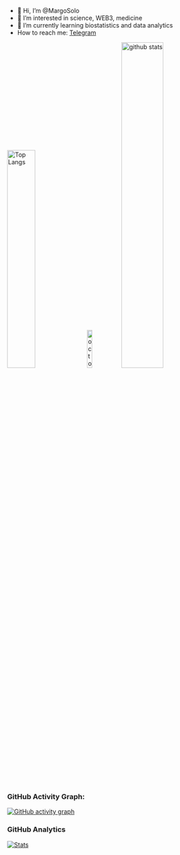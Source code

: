 - 👋 Hi, I’m @MargoSolo
- 👀 I’m interested in science, WEB3, medicine
- 🌱 I’m currently learning biostatistics and data analytics
-  How to reach me: [Telegram](https://t.me/marga21school)
<!---
MargoSolo/MargoSolo is a ✨ special ✨ repository because its `README.md` (this file) appears on your GitHub profile.
You can click the Preview link to take a look at your changes.
--->
<p align="left">
  <img alt="Top Langs" width=36% src="https://github-readme-stats.vercel.app/api/top-langs/?username=MargoSolo&layout=compact" />
  <img alt="octocat" width=15% src="https://user-images.githubusercontent.com/5713670/87202985-820dcb80-c2b6-11ea-9f56-7ec461c497c3.gif"/>
  <img alt="github stats" width=44% src="https://github-readme-stats.vercel.app/api?username=MargoSolo&show_icons=true" />
</p>


### GitHub Activity Graph:

[![GitHub activity graph](https://activity-graph.herokuapp.com/graph?username=MargoSolo&custom_title=GitHub%20activity&hide_border=true&theme=redical)](https://github.com/ashutosh00710/github-readme-activity-graph)

### GitHub Analytics

[![Stats](https://github-readme-stats.vercel.app/api/?username=MargoSolo&show_icons=true&theme=react&include_all_commits=true&count_private=true&hide_border=true)](https://github.com/anuraghazra/github-readme-stats)
